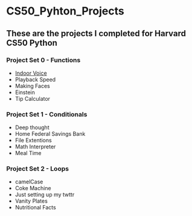 # CS50_Pyhton_Projects

## These are the projects I completed for Harvard CS50 Python

### Project Set 0 - Functions
- [Indoor Voice](https://github.com/LightningDarkMatter/CS50_Python_Projects/blob/main/indoor.py)
- Playback Speed
- Making Faces
- Einstein
- Tip Calculator

### Project Set 1 - Conditionals
-  Deep thought
-  Home Federal Savings Bank
-  File Extentions
-  Math Interpreter
-  Meal Time

### Project Set 2 - Loops
- camelCase
- Coke Machine
- Just setting up my twttr
- Vanity Plates
- Nutritional Facts
